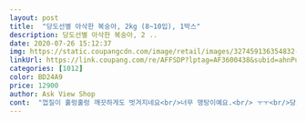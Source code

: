 ```yaml
---
layout: post 
title:  "당도선별 아삭한 복숭아, 2kg (8~10입), 1박스" 
description: 당도선별 아삭한 복숭아, 2 ..
date: 2020-07-26 15:12:37 
img: https://static.coupangcdn.com/image/retail/images/327459136354832-ceb94288-479b-47a2-ad3f-68c63387b776.jpg 
linkUrl: https://link.coupang.com/re/AFFSDP?lptag=AF3600438&subid=ahnPublicAsk&pageKey=1790953348&itemId=3047798711&vendorItemId=71035827824&traceid=V0-113-8154fcba1f1073a1 
categories: [1012] 
color: BD24A9 
price: 12900 
author: Ask View Shop 
cont:  "껍질이 훌렁훌렁 깨끗하게도 벗겨지네요<br/>너무 맹탕이예요.<br/> ㅜㅜ<br/>당도선별 아삭복숭아라고  샀는데 새벽에 운동 가기전 씻어서  깍으려 하니  딱딱이가 아닌 물렁거리는  복숭아 헐;;;<br/>당도선별 아삭한 복숭아라고 해서 구매했는데<br/>대부분 상품평있는거 보고 구매하는데 이건 상품평이 없어서 걱정하면서 구매했는데 ㅠ.<br/>ㅠ<br/>맛도 살다살다 이렇게 맛없는 복숭아는 처음먹어보네요<br/>설탕에 졸여먹어야 할까봐요.<br/><br/>손으로도 벗겨지네요.<br/> 이걸  딱딱이라고  팔다니  실망스러워요.<br/> 비추입니다.<br/>백도  먹는 기분 그냥  믹서에 갈아서 먹어야 할듯요... <br/><br/>외관상 상태는 깨끗하고 빛깔도 먹음직스러운데.<br/>.<br/><br/>이건 아삭하긴 커녕 황도네요<br/>제것만 맛없어야 할텐데... <br/> 농부님들 고생해서 농사지은건데 죄송합니다.<br/>.<br/>안좋게 평 해서.<br/>.<br/> 아쉽네요.<br/><br/>조금이라도 단맛이 있으면 그냥저냥 먹겠는데 도저히 맛없어 못먹겠어요.<br/><br/>쿠팡에서 과일 자주 주문하는데 이번엔 실망이 크네요<br/>" 
---
```

